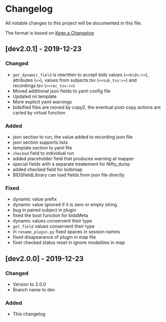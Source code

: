 # Changelog
All notable changes to this project will be documented in this file.

The format is based on [Keep a Changelog](https://keepachangelog.com/en/1.0.0/)

## [dev2.0.1] - 2019-12-23

### Changed
- `get_dynamic_field` is rewritten to accept bids values (`<<bids:>>`), 
attributes (`<>`), values from subjects.tsv (`<<sub_tsv:>>`) and recordings.tsv 
(`<<rec_tsv:>>`)
- Moved additional json fields to yaml config file
- Updated nii template
- More explicit yaml warnings
- bidsified files are moved by copy2, the eventual post-copy actions are caried by virtual function

### Added
- json section to run, the value added to recording json file
- json section supports lists
- template section to yaml file
- `checked` field to individual run
- added placeholder field that produces warning at mapper
- special fields with a separate treatement for Nifty\_dump
- added checked field for bidsmap
- BIDSfieldLibrary can load fields from json file directly

### Fixed
- dynamic value prefix
- dynamic value ignored if it is zero or empty string
- bug in paired subject in plugin
- fixed the bool function for bidsMeta
- dynamic values conservent their type
- `get_field` values conservent their type
- in `rename_plugin.py` fixed spaces in session names
- fixed disapearance of plugin in map file
- fixet checked status reset in ignore modalities in map

## [dev2.0.0] - 2019-12-23

### Changed
- Version to 2.0.0
- Branch name to dev

### Added
- This changelog

